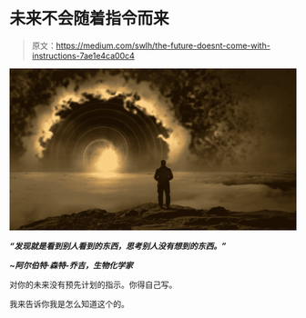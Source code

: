 # 未来不会随着指令而来

> 原文：<https://medium.com/swlh/the-future-doesnt-come-with-instructions-7ae1e4ca00c4>

![](img/a20f3e2806416deccff00755fed47208.png)

***“发现就是看到别人看到的东西，思考别人没有想到的东西。”***

***~阿尔伯特·森特-乔吉，生物化学家***

对你的未来没有预先计划的指示。你得自己写。

我来告诉你我是怎么知道这个的。